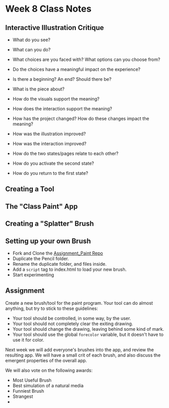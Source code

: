# Week 8 Class Notes

## Interactive Illustration Critique

- What do you see?
- What can you do?
- What choices are you faced with? What options can you choose from?
- Do the choices have a meaningful impact on the experience?
- Is there a beginning? An end? Should there be?
- What is the piece about?
- How do the visuals support the meaning?
- How does the interaction support the meaning?

- How has the project changed? How do these changes impact the meaning?
- How was the illustration improved?
- How was the interaction improved?
- How do the two states/pages relate to each other?
- How do you activate the second state?
- How do you return to the first state?

## Creating a Tool

## The "Class Paint" App

## Creating a "Splatter" Brush

## Setting up your own Brush

- Fork and Clone the [Assignment_Paint Repo](https://github.com/PUCD2035-E-F15/assignment_paint) 
- Duplicate the Pencil folder.
- Rename the duplicate folder, and files inside.
- Add a `script` tag to index.html to load your new brush.
- Start experimenting


## Assignment

Create a new brush/tool for the paint program. Your tool can do almost anything, but try to stick to these guidelines: 

- Your tool should be controlled, in some way, by the user.
- Your tool should not completely clear the exiting drawing.
- Your tool should change the drawing, leaving behind some kind of mark.
- Your tool should use the global `forecolor` variable, but it doesn't have to use it for color.

Next week we will add everyone's brushes into the app, and review the resulting app. We will have a small crit of each brush, and also discuss the emergent properties of the overall app.

We will also vote on the following awards:

- Most Useful Brush
- Best simulation of a natural media
- Funniest Brush
- Strangest
- 
